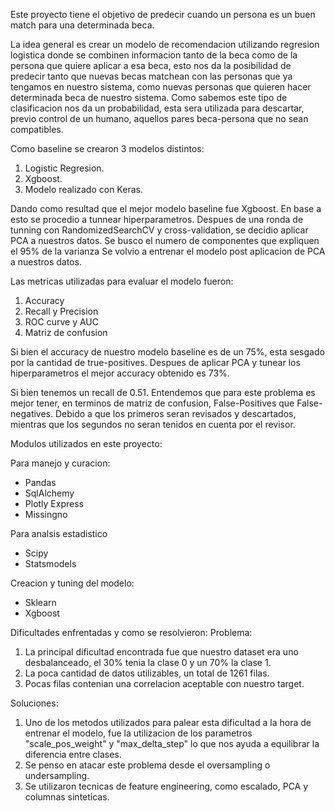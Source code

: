 Este proyecto tiene el objetivo de predecir cuando un persona es un buen match para una determinada beca.

La idea general es crear un modelo de recomendacion utilizando regresion logistica donde se combinen informacion tanto de la beca como de la persona que quiere aplicar a esa beca, esto nos da la posibilidad de predecir tanto que nuevas becas matchean con las personas que ya tengamos en nuestro sistema, como nuevas personas que quieren hacer determinada beca de nuestro sistema.
Como sabemos este tipo de clasificacion nos da un probabilidad, esta sera utilizada para descartar, previo control de un humano, aquellos pares beca-persona que no sean compatibles.

Como baseline se crearon 3 modelos distintos:
1. Logistic Regresion.
2. Xgboost.
3. Modelo realizado con Keras.


Dando como resultad que el mejor modelo baseline fue Xgboost. En base a esto se procedio a tunnear hiperparametros.
Despues de una ronda de tunning con RandomizedSearchCV y cross-validation, se decidio aplicar PCA a nuestros datos. Se busco el numero de componentes que expliquen el 95% de la varianza 
Se volvio a entrenar el modelo post aplicacion de PCA a nuestros datos. 

Las metricas utilizadas para evaluar el modelo fueron:
1. Accuracy
2. Recall y Precision
3. ROC curve y AUC
4. Matriz de confusion


Si bien el accuracy de nuestro modelo baseline es de un 75%, esta sesgado por la cantidad de true-positives.
Despues de aplicar PCA y tunear los hiperparametros el mejor accuracy obtenido es 73%.

Si bien tenemos un recall de 0.51. Entendemos que para este problema es mejor tener, en terminos de matriz de confusion, False-Positives que False-negatives. Debido a que los primeros seran revisados y descartados, mientras que los segundos no seran tenidos en cuenta por el revisor.



Modulos utilizados en este proyecto:

Para manejo y curacion:
- Pandas
- SqlAlchemy
- Plotly Express
- Missingno

Para analsis estadistico
- Scipy
- Statsmodels

Creacion y tuning del modelo:
- Sklearn
- Xgboost


Dificultades enfrentadas y como se resolvieron:
Problema:
1. La principal dificultad encontrada fue que nuestro dataset era uno desbalanceado, el 30% tenia la clase 0 y un 70% la clase 1.
2. La poca cantidad de datos utilizables, un total de 1261 filas.
3. Pocas filas contenian una correlacion aceptable con nuestro target.

Soluciones: 
1. Uno de los metodos utilizados para palear esta dificultad a la hora de entrenar el modelo, fue la utilizacion de los parametros "scale_pos_weight" y "max_delta_step" lo que nos ayuda a equilibrar la diferencia entre clases.
2. Se penso en atacar este problema desde el oversampling o undersampling.
3. Se utilizaron tecnicas de feature engineering, como escalado, PCA y columnas sinteticas.
